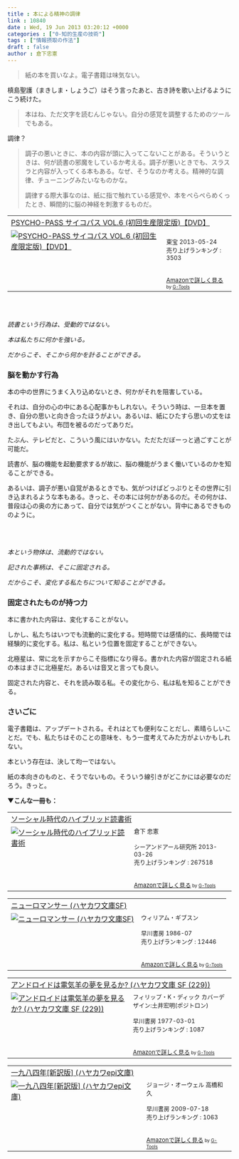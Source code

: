 ```yaml
---
title : 本による精神の調律
link : 10840
date : Wed, 19 Jun 2013 03:20:12 +0000
categories : ["0-知的生産の技術"]
tags : ["情報摂取の作法"]
draft : false
author : 倉下忠憲
---
```


<blockquote>
紙の本を買いなよ。電子書籍は味気ない。
</blockquote>

槙島聖護（まきしま・しょうご）はそう言ったあと、古き詩を歌い上げるようにこう続けた。

<blockquote>
本はね、ただ文字を読むんじゃない。自分の感覚を調整するためのツールでもある。
</blockquote>

調律？

<blockquote>
調子の悪いときに、本の内容が頭に入ってこないことがある。そういうときは、何が読書の邪魔をしているか考える。調子が悪いときでも、スラスラと内容が入ってくる本もある。なぜ、そうなのか考える。精神的な調律、チューニングみたいなものかな。

調律する際大事なのは、紙に指で触れている感覚や、本をぺらぺらめくったとき、瞬間的に脳の神経を刺激するものだ。
</blockquote>

<table  border="0" cellpadding="5"><tr><td colspan="2"><a href="http://www.amazon.co.jp/PSYCHO-PASS-%E3%82%B5%E3%82%A4%E3%82%B3%E3%83%91%E3%82%B9-VOL-6-%E5%88%9D%E5%9B%9E%E7%94%9F%E7%94%A3%E9%99%90%E5%AE%9A%E7%89%88-%E3%80%90DVD%E3%80%91/dp/B009PGZEEM%3FSubscriptionId%3D15SMZCTB9V8NGR2TW082%26tag%3Drashita1000-22%26linkCode%3Dxm2%26camp%3D2025%26creative%3D165953%26creativeASIN%3DB009PGZEEM" target="_blank">PSYCHO-PASS サイコパス VOL.6 (初回生産限定版)【DVD】</a><img src="http://www.assoc-amazon.jp/e/ir?t=rashita1000-22&l=ur2&o=9" width="1" height="1" style="border: none;" alt="" /></td></tr><tr><td valign="top"><a href="http://www.amazon.co.jp/PSYCHO-PASS-%E3%82%B5%E3%82%A4%E3%82%B3%E3%83%91%E3%82%B9-VOL-6-%E5%88%9D%E5%9B%9E%E7%94%9F%E7%94%A3%E9%99%90%E5%AE%9A%E7%89%88-%E3%80%90DVD%E3%80%91/dp/B009PGZEEM%3FSubscriptionId%3D15SMZCTB9V8NGR2TW082%26tag%3Drashita1000-22%26linkCode%3Dxm2%26camp%3D2025%26creative%3D165953%26creativeASIN%3DB009PGZEEM" target="_blank"><img src="http://ecx.images-amazon.com/images/I/41-pQjD3tUL._SL160_.jpg" border="0" alt="PSYCHO-PASS サイコパス VOL.6 (初回生産限定版)【DVD】" /></a></td><td valign="top"><font size="-1"><br />東宝  2013-05-24<br />売り上げランキング : 3503<br /><br /><br /><a href="http://www.amazon.co.jp/PSYCHO-PASS-%E3%82%B5%E3%82%A4%E3%82%B3%E3%83%91%E3%82%B9-VOL-6-%E5%88%9D%E5%9B%9E%E7%94%9F%E7%94%A3%E9%99%90%E5%AE%9A%E7%89%88-%E3%80%90DVD%E3%80%91/dp/B009PGZEEM%3FSubscriptionId%3D15SMZCTB9V8NGR2TW082%26tag%3Drashita1000-22%26linkCode%3Dxm2%26camp%3D2025%26creative%3D165953%26creativeASIN%3DB009PGZEEM" target="_blank">Amazonで詳しく見る</a></font><font size="-2"> by <a href="http://www.goodpic.com/mt/aws/index.html" >G-Tools</a></font></td></tr></table>

<H3>　</H3><em>読書という行為は、受動的ではない。

本は私たちに何かを強いる。

だからこそ、そこから何かを計ることができる。</em>

<H3>脳を動かす行為</H3>本の中の世界にうまく入り込めないとき、何かがそれを阻害している。

それは、自分の心の中にある心配事かもしれない。そういう時は、一旦本を置き、自分の思いと向き合ったほうがよい。あるいは、紙にひたすら思いの丈をはき出してもよい。布団を被るのだってありだ。

たぶん、テレビだと、こういう風にはいかない。ただただぼーっと過ごすことが可能だ。

読書が、脳の機能を起動要求するが故に、脳の機能がうまく働いているのかを知ることができる。

あるいは、調子が悪い自覚があるときでも、気がつけばどっぷりとその世界に引き込まれるような本もある。きっと、その本には何かがあるのだ。その何かは、普段は心の奥の方にあって、自分では気がつくことがない。背中にあるできもののように。

<H3>　</H3><em>本という物体は、流動的ではない。

記された事柄は、そこに固定される。

だからこそ、変化する私たちについて知ることができる。</em>

<H3>固定されたものが持つ力</H3>本に書かれた内容は、変化することがない。

しかし、私たちはいつでも流動的に変化する。短時間では感情的に、長時間では経験的に変化する。私は、私という位置を固定することができない。

北極星は、常に北を示すからこそ指標になり得る。書かれた内容が固定される紙の本はまさに北極星だ。あるいは音叉と言っても良い。

固定された内容と、それを読み取る私。その変化から、私は私を知ることができる。

<H3>さいごに</H3>電子書籍は、アップデートされる。それはとても便利なことだし、素晴らしいことだ。でも、私たちはそのことの意味を、もう一度考えてみた方がよいかもしれない。

本という存在は、決して均一ではない。

紙の本向きのものと、そうでないもの。そういう線引きがどこかには必要なのだろう。きっと。

<strong>▼こんな一冊も：</strong>
<table  border="0" cellpadding="5"><tr><td colspan="2"><a href="http://www.amazon.co.jp/%E3%82%BD%E3%83%BC%E3%82%B7%E3%83%A3%E3%83%AB%E6%99%82%E4%BB%A3%E3%81%AE%E3%83%8F%E3%82%A4%E3%83%96%E3%83%AA%E3%83%83%E3%83%89%E8%AA%AD%E6%9B%B8%E8%A1%93-%E5%80%89%E4%B8%8B-%E5%BF%A0%E6%86%B2/dp/4863541244%3FSubscriptionId%3D15SMZCTB9V8NGR2TW082%26tag%3Drashita1000-22%26linkCode%3Dxm2%26camp%3D2025%26creative%3D165953%26creativeASIN%3D4863541244" target="_blank">ソーシャル時代のハイブリッド読書術</a><img src="http://www.assoc-amazon.jp/e/ir?t=rashita1000-22&l=ur2&o=9" width="1" height="1" style="border: none;" alt="" /></td></tr><tr><td valign="top"><a href="http://www.amazon.co.jp/%E3%82%BD%E3%83%BC%E3%82%B7%E3%83%A3%E3%83%AB%E6%99%82%E4%BB%A3%E3%81%AE%E3%83%8F%E3%82%A4%E3%83%96%E3%83%AA%E3%83%83%E3%83%89%E8%AA%AD%E6%9B%B8%E8%A1%93-%E5%80%89%E4%B8%8B-%E5%BF%A0%E6%86%B2/dp/4863541244%3FSubscriptionId%3D15SMZCTB9V8NGR2TW082%26tag%3Drashita1000-22%26linkCode%3Dxm2%26camp%3D2025%26creative%3D165953%26creativeASIN%3D4863541244" target="_blank"><img src="http://ecx.images-amazon.com/images/I/31m4SHzWXQL._SL160_.jpg" border="0" alt="ソーシャル時代のハイブリッド読書術" /></a></td><td valign="top"><font size="-1">倉下 忠憲 <br /><br />シーアンドアール研究所  2013-03-26<br />売り上げランキング : 267518<br /><br /><br /><a href="http://www.amazon.co.jp/%E3%82%BD%E3%83%BC%E3%82%B7%E3%83%A3%E3%83%AB%E6%99%82%E4%BB%A3%E3%81%AE%E3%83%8F%E3%82%A4%E3%83%96%E3%83%AA%E3%83%83%E3%83%89%E8%AA%AD%E6%9B%B8%E8%A1%93-%E5%80%89%E4%B8%8B-%E5%BF%A0%E6%86%B2/dp/4863541244%3FSubscriptionId%3D15SMZCTB9V8NGR2TW082%26tag%3Drashita1000-22%26linkCode%3Dxm2%26camp%3D2025%26creative%3D165953%26creativeASIN%3D4863541244" target="_blank">Amazonで詳しく見る</a></font><font size="-2"> by <a href="http://www.goodpic.com/mt/aws/index.html" >G-Tools</a></font></td></tr></table>

<table  border="0" cellpadding="5"><tr><td colspan="2"><a href="http://www.amazon.co.jp/%E3%83%8B%E3%83%A5%E3%83%BC%E3%83%AD%E3%83%9E%E3%83%B3%E3%82%B5%E3%83%BC-%E3%83%8F%E3%83%A4%E3%82%AB%E3%83%AF%E6%96%87%E5%BA%ABSF-%E3%82%A6%E3%82%A3%E3%83%AA%E3%82%A2%E3%83%A0%E3%83%BB%E3%82%AE%E3%83%96%E3%82%B9%E3%83%B3/dp/415010672X%3FSubscriptionId%3D15SMZCTB9V8NGR2TW082%26tag%3Drashita1000-22%26linkCode%3Dxm2%26camp%3D2025%26creative%3D165953%26creativeASIN%3D415010672X" target="_blank">ニューロマンサー (ハヤカワ文庫SF)</a><img src="http://www.assoc-amazon.jp/e/ir?t=rashita1000-22&l=ur2&o=9" width="1" height="1" style="border: none;" alt="" /></td></tr><tr><td valign="top"><a href="http://www.amazon.co.jp/%E3%83%8B%E3%83%A5%E3%83%BC%E3%83%AD%E3%83%9E%E3%83%B3%E3%82%B5%E3%83%BC-%E3%83%8F%E3%83%A4%E3%82%AB%E3%83%AF%E6%96%87%E5%BA%ABSF-%E3%82%A6%E3%82%A3%E3%83%AA%E3%82%A2%E3%83%A0%E3%83%BB%E3%82%AE%E3%83%96%E3%82%B9%E3%83%B3/dp/415010672X%3FSubscriptionId%3D15SMZCTB9V8NGR2TW082%26tag%3Drashita1000-22%26linkCode%3Dxm2%26camp%3D2025%26creative%3D165953%26creativeASIN%3D415010672X" target="_blank"><img src="http://ecx.images-amazon.com/images/I/61QRNS8QASL._SL160_.jpg" border="0" alt="ニューロマンサー (ハヤカワ文庫SF)" /></a></td><td valign="top"><font size="-1">ウィリアム・ギブスン <br /><br />早川書房  1986-07<br />売り上げランキング : 12446<br /><br /><br /><a href="http://www.amazon.co.jp/%E3%83%8B%E3%83%A5%E3%83%BC%E3%83%AD%E3%83%9E%E3%83%B3%E3%82%B5%E3%83%BC-%E3%83%8F%E3%83%A4%E3%82%AB%E3%83%AF%E6%96%87%E5%BA%ABSF-%E3%82%A6%E3%82%A3%E3%83%AA%E3%82%A2%E3%83%A0%E3%83%BB%E3%82%AE%E3%83%96%E3%82%B9%E3%83%B3/dp/415010672X%3FSubscriptionId%3D15SMZCTB9V8NGR2TW082%26tag%3Drashita1000-22%26linkCode%3Dxm2%26camp%3D2025%26creative%3D165953%26creativeASIN%3D415010672X" target="_blank">Amazonで詳しく見る</a></font><font size="-2"> by <a href="http://www.goodpic.com/mt/aws/index.html" >G-Tools</a></font></td></tr></table>

<table  border="0" cellpadding="5"><tr><td colspan="2"><a href="http://www.amazon.co.jp/%E3%82%A2%E3%83%B3%E3%83%89%E3%83%AD%E3%82%A4%E3%83%89%E3%81%AF%E9%9B%BB%E6%B0%97%E7%BE%8A%E3%81%AE%E5%A4%A2%E3%82%92%E8%A6%8B%E3%82%8B%E3%81%8B-%E3%83%8F%E3%83%A4%E3%82%AB%E3%83%AF%E6%96%87%E5%BA%AB-SF-229-%E3%83%95%E3%82%A3%E3%83%AA%E3%83%83%E3%83%97%E3%83%BBK%E3%83%BB%E3%83%87%E3%82%A3%E3%83%83%E3%82%AF/dp/4150102295%3FSubscriptionId%3D15SMZCTB9V8NGR2TW082%26tag%3Drashita1000-22%26linkCode%3Dxm2%26camp%3D2025%26creative%3D165953%26creativeASIN%3D4150102295" target="_blank">アンドロイドは電気羊の夢を見るか? (ハヤカワ文庫 SF (229))</a><img src="http://www.assoc-amazon.jp/e/ir?t=rashita1000-22&l=ur2&o=9" width="1" height="1" style="border: none;" alt="" /></td></tr><tr><td valign="top"><a href="http://www.amazon.co.jp/%E3%82%A2%E3%83%B3%E3%83%89%E3%83%AD%E3%82%A4%E3%83%89%E3%81%AF%E9%9B%BB%E6%B0%97%E7%BE%8A%E3%81%AE%E5%A4%A2%E3%82%92%E8%A6%8B%E3%82%8B%E3%81%8B-%E3%83%8F%E3%83%A4%E3%82%AB%E3%83%AF%E6%96%87%E5%BA%AB-SF-229-%E3%83%95%E3%82%A3%E3%83%AA%E3%83%83%E3%83%97%E3%83%BBK%E3%83%BB%E3%83%87%E3%82%A3%E3%83%83%E3%82%AF/dp/4150102295%3FSubscriptionId%3D15SMZCTB9V8NGR2TW082%26tag%3Drashita1000-22%26linkCode%3Dxm2%26camp%3D2025%26creative%3D165953%26creativeASIN%3D4150102295" target="_blank"><img src="http://ecx.images-amazon.com/images/I/51-lpuFWBBL._SL160_.jpg" border="0" alt="アンドロイドは電気羊の夢を見るか? (ハヤカワ文庫 SF (229))" /></a></td><td valign="top"><font size="-1">フィリップ・K・ディック カバーデザイン:土井宏明(ポジトロン) <br /><br />早川書房  1977-03-01<br />売り上げランキング : 1087<br /><br /><br /><a href="http://www.amazon.co.jp/%E3%82%A2%E3%83%B3%E3%83%89%E3%83%AD%E3%82%A4%E3%83%89%E3%81%AF%E9%9B%BB%E6%B0%97%E7%BE%8A%E3%81%AE%E5%A4%A2%E3%82%92%E8%A6%8B%E3%82%8B%E3%81%8B-%E3%83%8F%E3%83%A4%E3%82%AB%E3%83%AF%E6%96%87%E5%BA%AB-SF-229-%E3%83%95%E3%82%A3%E3%83%AA%E3%83%83%E3%83%97%E3%83%BBK%E3%83%BB%E3%83%87%E3%82%A3%E3%83%83%E3%82%AF/dp/4150102295%3FSubscriptionId%3D15SMZCTB9V8NGR2TW082%26tag%3Drashita1000-22%26linkCode%3Dxm2%26camp%3D2025%26creative%3D165953%26creativeASIN%3D4150102295" target="_blank">Amazonで詳しく見る</a></font><font size="-2"> by <a href="http://www.goodpic.com/mt/aws/index.html" >G-Tools</a></font></td></tr></table>

<table  border="0" cellpadding="5"><tr><td colspan="2"><a href="http://www.amazon.co.jp/%E4%B8%80%E4%B9%9D%E5%85%AB%E5%9B%9B%E5%B9%B4-%E6%96%B0%E8%A8%B3%E7%89%88-%E3%83%8F%E3%83%A4%E3%82%AB%E3%83%AFepi%E6%96%87%E5%BA%AB-%E3%82%B8%E3%83%A7%E3%83%BC%E3%82%B8%E3%83%BB%E3%82%AA%E3%83%BC%E3%82%A6%E3%82%A7%E3%83%AB/dp/4151200533%3FSubscriptionId%3D15SMZCTB9V8NGR2TW082%26tag%3Drashita1000-22%26linkCode%3Dxm2%26camp%3D2025%26creative%3D165953%26creativeASIN%3D4151200533" target="_blank">一九八四年[新訳版] (ハヤカワepi文庫)</a><img src="http://www.assoc-amazon.jp/e/ir?t=rashita1000-22&l=ur2&o=9" width="1" height="1" style="border: none;" alt="" /></td></tr><tr><td valign="top"><a href="http://www.amazon.co.jp/%E4%B8%80%E4%B9%9D%E5%85%AB%E5%9B%9B%E5%B9%B4-%E6%96%B0%E8%A8%B3%E7%89%88-%E3%83%8F%E3%83%A4%E3%82%AB%E3%83%AFepi%E6%96%87%E5%BA%AB-%E3%82%B8%E3%83%A7%E3%83%BC%E3%82%B8%E3%83%BB%E3%82%AA%E3%83%BC%E3%82%A6%E3%82%A7%E3%83%AB/dp/4151200533%3FSubscriptionId%3D15SMZCTB9V8NGR2TW082%26tag%3Drashita1000-22%26linkCode%3Dxm2%26camp%3D2025%26creative%3D165953%26creativeASIN%3D4151200533" target="_blank"><img src="http://ecx.images-amazon.com/images/I/414wWKnm8KL._SL160_.jpg" border="0" alt="一九八四年[新訳版] (ハヤカワepi文庫)" /></a></td><td valign="top"><font size="-1">ジョージ・オーウェル 高橋和久 <br /><br />早川書房  2009-07-18<br />売り上げランキング : 1063<br /><br /><br /><a href="http://www.amazon.co.jp/%E4%B8%80%E4%B9%9D%E5%85%AB%E5%9B%9B%E5%B9%B4-%E6%96%B0%E8%A8%B3%E7%89%88-%E3%83%8F%E3%83%A4%E3%82%AB%E3%83%AFepi%E6%96%87%E5%BA%AB-%E3%82%B8%E3%83%A7%E3%83%BC%E3%82%B8%E3%83%BB%E3%82%AA%E3%83%BC%E3%82%A6%E3%82%A7%E3%83%AB/dp/4151200533%3FSubscriptionId%3D15SMZCTB9V8NGR2TW082%26tag%3Drashita1000-22%26linkCode%3Dxm2%26camp%3D2025%26creative%3D165953%26creativeASIN%3D4151200533" target="_blank">Amazonで詳しく見る</a></font><font size="-2"> by <a href="http://www.goodpic.com/mt/aws/index.html" >G-Tools</a></font></td></tr></table>
